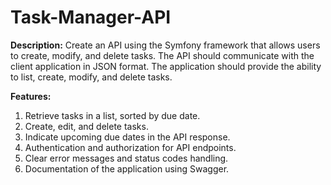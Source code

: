 # Task-Manager-API

**Description:** Create an API using the Symfony framework that allows users to create, modify, and delete tasks. The API should communicate with the client application in JSON format. The application should provide the ability to list, create, modify, and delete tasks.

**Features:**

1. Retrieve tasks in a list, sorted by due date.
2. Create, edit, and delete tasks.
3. Indicate upcoming due dates in the API response.
4. Authentication and authorization for API endpoints.
5. Clear error messages and status codes handling.
6. Documentation of the application using Swagger.
